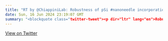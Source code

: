 ```yaml
---
title: "RT by @ChiappiniLab: Robustness of pSi #nanoneedle incorporation across a range of recipient substrates for nanoinjection, highlighting their potential for integration within existing #medicaldevices. @CCRB27 @LondonNanotech @KingsCollegeLon Read this cover story here 👉 pubs.acs.org/doi/10.1021/ac…"
date: Sun, 16 Jun 2024 23:19:07 GMT
summary: "<blockquote class="twitter-tweet"><p dir="ltr" lang="en">Robustness of pSi <a href="https://twitter.com/hashtag/nanoneedle?src=hash&amp;ref_src=twsrc%5Etfw">#nanoneedle</a> incorporation across a range of recipient substrates for nanoinjection, highlighting their potential for integration within existing <a href="https://twitter.com/hashtag/medicaldevices?src=hash&amp;ref_src=twsrc%5Etfw">#medicaldevices</a>. <a href="https://twitter.com/CCRB27?ref_src=twsrc%5Etfw">@CCRB27</a> <a href="https://twitter.com/LondonNanotech?ref_src=twsrc%5Etfw">@LondonNanotech</a> <a href="https://twitter.com/KingsCollegeLon?ref_src=twsrc%5Etfw">@KingsCollegeLon</a><br /><br />Read this cover story here 👉 <a href="https://t.co/UMbIbxkmlS">https://t.co/UMbIbxkmlS</a> <a href="https://t.co/uecjDubdAf">pic.twitter.com/uecjDubdAf</a></p>— ACS Nano (@acsnano) <a href="https://twitter.com/acsnano/status/1802481058094432748?ref_src=twsrc%5Etfw">June 16, 2024</a></blockquote>"
---
```


[View on Twitter](https://x.com/acsnano/status/1802481058094432748)
